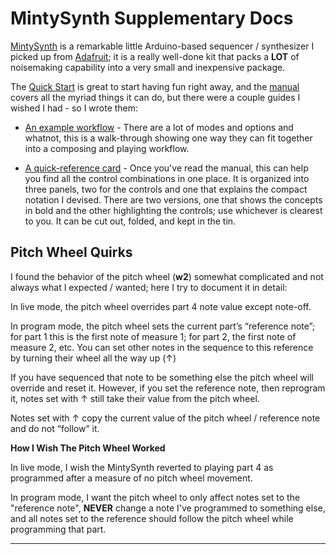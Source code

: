 # MintySynth Supplementary Docs

[MintySynth](https://mintysynth.com) is a remarkable little Arduino-based sequencer / synthesizer I picked up from [Adafruit](https://www.adafruit.com/product/2648); it is a really well-done kit that packs a **LOT** of noisemaking capability into a very small and inexpensive package.

The [Quick Start](https://mintysynth.com/MintySynth%202.0%20Quick%20Start%20guide.pdf) is great to start having fun right away, and the [manual](https://mintysynth.com/MintySynth%20Software%20Manual%204.2.pdf) covers all the myriad things it can do, but there were a couple guides I wished I had - so I wrote them:

- [An example workflow](./MintySynthByExample.md) - There are a lot of modes and options and whatnot, this is a walk-through showing one way they can fit together into a composing and playing workflow.

- [A quick-reference card](./MintySynthMiniRef.pdf) - Once you've read the manual, this can help you find all the control combinations in one place.  It is organized into three panels, two for the controls and one that explains the compact notation I devised.  There are two versions, one that shows the concepts in bold and the other highlighting the controls; use whichever is clearest to you.  It can be cut out, folded, and kept in the tin.

## Pitch Wheel Quirks

I found the behavior of the pitch wheel (**w2**) somewhat complicated and not always what I expected / wanted; here I try to document it in detail:

In live mode, the pitch wheel overrides part 4 note value except note-off.

In program mode, the pitch wheel sets the current part’s “reference note”; for part 1 this is the first note of measure 1; for part 2, the first note of measure 2, etc.  You can set other notes in the sequence to this reference by turning their wheel all the way up (↑)

If you have sequenced that note to be something else the pitch wheel will override and reset it.  However, if you set the reference note, then reprogram it, notes set with ↑ still take their value from the pitch wheel.

Notes set with ↑ copy the current value of the pitch wheel / reference note and do not “follow” it.

__How I Wish The Pitch Wheel Worked__

In live mode, I wish the MintySynth reverted to playing part 4 as programmed after a measure of no pitch wheel movement.

In program mode, I want the pitch wheel to only affect notes set to the "reference note", **NEVER** change a note I've programmed to something else, and all notes set to the reference should follow the pitch wheel while programming that part.

---
